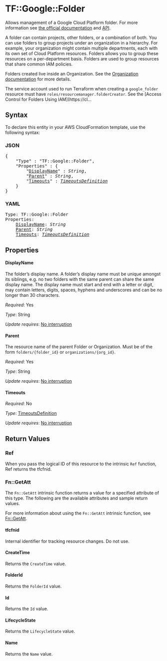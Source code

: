 # TF::Google::Folder

Allows management of a Google Cloud Platform folder. For more information see 
[the official documentation](https://cloud.google.com/resource-manager/docs/creating-managing-folders)
and 
[API](https://cloud.google.com/resource-manager/reference/rest/v2/folders).

A folder can contain projects, other folders, or a combination of both. You can use folders to group projects under an organization in a hierarchy. For example, your organization might contain multiple departments, each with its own set of Cloud Platform resources. Folders allows you to group these resources on a per-department basis. Folders are used to group resources that share common IAM policies.

Folders created live inside an Organization. See the [Organization documentation](https://cloud.google.com/resource-manager/docs/quickstarts) for more details.

The service account used to run Terraform when creating a `google_folder`
resource must have `roles/resourcemanager.folderCreator`. See the
[Access Control for Folders Using IAM](https://cl...

## Syntax

To declare this entity in your AWS CloudFormation template, use the following syntax:

### JSON

<pre>
{
    "Type" : "TF::Google::Folder",
    "Properties" : {
        "<a href="#displayname" title="DisplayName">DisplayName</a>" : <i>String</i>,
        "<a href="#parent" title="Parent">Parent</a>" : <i>String</i>,
        "<a href="#timeouts" title="Timeouts">Timeouts</a>" : <i><a href="timeoutsdefinition.md">TimeoutsDefinition</a></i>
    }
}
</pre>

### YAML

<pre>
Type: TF::Google::Folder
Properties:
    <a href="#displayname" title="DisplayName">DisplayName</a>: <i>String</i>
    <a href="#parent" title="Parent">Parent</a>: <i>String</i>
    <a href="#timeouts" title="Timeouts">Timeouts</a>: <i><a href="timeoutsdefinition.md">TimeoutsDefinition</a></i>
</pre>

## Properties

#### DisplayName

The folder’s display name.
A folder’s display name must be unique amongst its siblings, e.g. no two folders with the same parent can share the same display name. The display name must start and end with a letter or digit, may contain letters, digits, spaces, hyphens and underscores and can be no longer than 30 characters.

_Required_: Yes

_Type_: String

_Update requires_: [No interruption](https://docs.aws.amazon.com/AWSCloudFormation/latest/UserGuide/using-cfn-updating-stacks-update-behaviors.html#update-no-interrupt)

#### Parent

The resource name of the parent Folder or Organization.
Must be of the form `folders/{folder_id}` or `organizations/{org_id}`.

_Required_: Yes

_Type_: String

_Update requires_: [No interruption](https://docs.aws.amazon.com/AWSCloudFormation/latest/UserGuide/using-cfn-updating-stacks-update-behaviors.html#update-no-interrupt)

#### Timeouts

_Required_: No

_Type_: <a href="timeoutsdefinition.md">TimeoutsDefinition</a>

_Update requires_: [No interruption](https://docs.aws.amazon.com/AWSCloudFormation/latest/UserGuide/using-cfn-updating-stacks-update-behaviors.html#update-no-interrupt)

## Return Values

### Ref

When you pass the logical ID of this resource to the intrinsic `Ref` function, Ref returns the tfcfnid.

### Fn::GetAtt

The `Fn::GetAtt` intrinsic function returns a value for a specified attribute of this type. The following are the available attributes and sample return values.

For more information about using the `Fn::GetAtt` intrinsic function, see [Fn::GetAtt](https://docs.aws.amazon.com/AWSCloudFormation/latest/UserGuide/intrinsic-function-reference-getatt.html).

#### tfcfnid

Internal identifier for tracking resource changes. Do not use.

#### CreateTime

Returns the <code>CreateTime</code> value.

#### FolderId

Returns the <code>FolderId</code> value.

#### Id

Returns the <code>Id</code> value.

#### LifecycleState

Returns the <code>LifecycleState</code> value.

#### Name

Returns the <code>Name</code> value.

